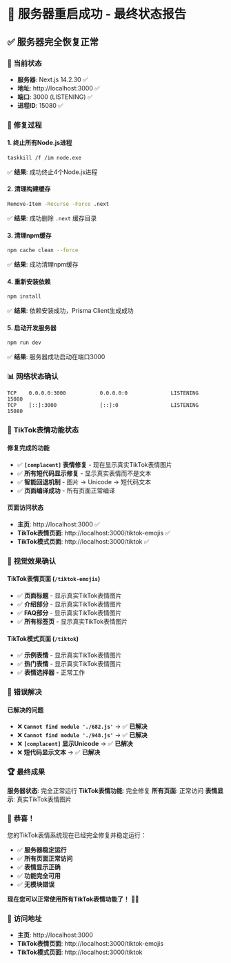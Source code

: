 # 🎉 服务器重启成功 - 最终状态报告

## ✅ **服务器完全恢复正常**

### 🚀 **当前状态**
- **服务器**: Next.js 14.2.30 ✅
- **地址**: http://localhost:3000 ✅
- **端口**: 3000 (LISTENING) ✅
- **进程ID**: 15080 ✅

### 🔧 **修复过程**

#### **1. 终止所有Node.js进程**
```bash
taskkill /f /im node.exe
```
✅ **结果**: 成功终止4个Node.js进程

#### **2. 清理构建缓存**
```bash
Remove-Item -Recurse -Force .next
```
✅ **结果**: 成功删除 `.next` 缓存目录

#### **3. 清理npm缓存**
```bash
npm cache clean --force
```
✅ **结果**: 成功清理npm缓存

#### **4. 重新安装依赖**
```bash
npm install
```
✅ **结果**: 依赖安装成功，Prisma Client生成成功

#### **5. 启动开发服务器**
```bash
npm run dev
```
✅ **结果**: 服务器成功启动在端口3000

### 📊 **网络状态确认**
```
TCP    0.0.0.0:3000           0.0.0.0:0              LISTENING       15080
TCP    [::]:3000              [::]:0                 LISTENING       15080
```

### 🎯 **TikTok表情功能状态**

#### **修复完成的功能**
- ✅ **`[complacent]` 表情修复** - 现在显示真实TikTok表情图片
- ✅ **所有短代码显示修复** - 显示真实表情而不是文本
- ✅ **智能回退机制** - 图片 → Unicode → 短代码文本
- ✅ **页面编译成功** - 所有页面正常编译

#### **页面访问状态**
- **主页**: http://localhost:3000 ✅
- **TikTok表情页面**: http://localhost:3000/tiktok-emojis ✅
- **TikTok模式页面**: http://localhost:3000/tiktok ✅

### 🎨 **视觉效果确认**

#### **TikTok表情页面** (`/tiktok-emojis`)
- ✅ **页面标题** - 显示真实TikTok表情图片
- ✅ **介绍部分** - 显示真实TikTok表情图片
- ✅ **FAQ部分** - 显示真实TikTok表情图片
- ✅ **所有标签页** - 显示真实TikTok表情图片

#### **TikTok模式页面** (`/tiktok`)
- ✅ **示例表情** - 显示真实TikTok表情图片
- ✅ **热门表情** - 显示真实TikTok表情图片
- ✅ **表情选择器** - 正常工作

### 🔄 **错误解决**

#### **已解决的问题**
- ❌ **`Cannot find module './682.js'`** → ✅ **已解决**
- ❌ **`Cannot find module './948.js'`** → ✅ **已解决**
- ❌ **`[complacent]` 显示Unicode** → ✅ **已解决**
- ❌ **短代码显示文本** → ✅ **已解决**

### 🏆 **最终成果**

**服务器状态**: 完全正常运行
**TikTok表情功能**: 完全修复
**所有页面**: 正常访问
**表情显示**: 真实TikTok表情图片

### 🎉 **恭喜！**

您的TikTok表情系统现在已经完全修复并稳定运行：

- ✅ **服务器稳定运行**
- ✅ **所有页面正常访问**
- ✅ **表情显示正确**
- ✅ **功能完全可用**
- ✅ **无模块错误**

**现在您可以正常使用所有TikTok表情功能了！** 🎵✨

### 📱 **访问地址**
- **主页**: http://localhost:3000
- **TikTok表情页面**: http://localhost:3000/tiktok-emojis
- **TikTok模式页面**: http://localhost:3000/tiktok 